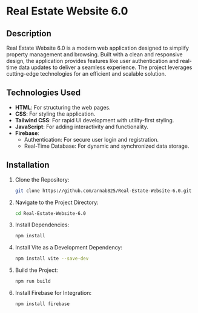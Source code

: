 # Real Estate Website 6.0

## Description
Real Estate Website 6.0 is a modern web application designed to simplify property management and browsing. Built with a clean and responsive design, the application provides features like user authentication and real-time data updates to deliver a seamless experience. The project leverages cutting-edge technologies for an efficient and scalable solution.

## Technologies Used
- **HTML**: For structuring the web pages.
- **CSS**: For styling the application.
- **Tailwind CSS**: For rapid UI development with utility-first styling.
- **JavaScript**: For adding interactivity and functionality.
- **Firebase**:
  - Authentication: For secure user login and registration.
  - Real-Time Database: For dynamic and synchronized data storage.




## Installation

1. Clone the Repository:  
   ```bash
   git clone https://github.com/arnab825/Real-Estate-Website-6.0.git
   ```

2. Navigate to the Project Directory:  
   ```bash
   cd Real-Estate-Website-6.0
   ```

3. Install Dependencies:  
   ```bash
   npm install
   ```

4. Install Vite as a Development Dependency:  
   ```bash
   npm install vite --save-dev
   ```

5. Build the Project:  
   ```bash
   npm run build
   ```

6. Install Firebase for Integration:  
   ```bash
   npm install firebase
   ```
   
